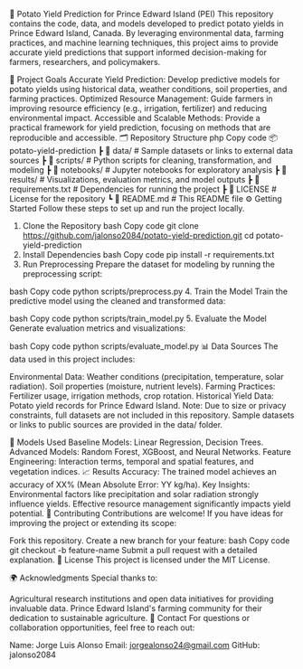 🥔 Potato Yield Prediction for Prince Edward Island (PEI)
This repository contains the code, data, and models developed to predict potato yields in Prince Edward Island, Canada. By leveraging environmental data, farming practices, and machine learning techniques, this project aims to provide accurate yield predictions that support informed decision-making for farmers, researchers, and policymakers.

🌟 Project Goals
Accurate Yield Prediction:
Develop predictive models for potato yields using historical data, weather conditions, soil properties, and farming practices.
Optimized Resource Management:
Guide farmers in improving resource efficiency (e.g., irrigation, fertilizer) and reducing environmental impact.
Accessible and Scalable Methods:
Provide a practical framework for yield prediction, focusing on methods that are reproducible and accessible.
🗂 Repository Structure
php
Copy code
📦 potato-yield-prediction
 ┣ 📂 data/          # Sample datasets or links to external data sources
 ┣ 📂 scripts/       # Python scripts for cleaning, transformation, and modeling
 ┣ 📂 notebooks/     # Jupyter notebooks for exploratory analysis
 ┣ 📂 results/       # Visualizations, evaluation metrics, and model outputs
 ┣ 📜 requirements.txt # Dependencies for running the project
 ┣ 📜 LICENSE         # License for the repository
 ┗ 📜 README.md       # This README file
⚙️ Getting Started
Follow these steps to set up and run the project locally.

1. Clone the Repository
bash
Copy code
git clone https://github.com/jalonso2084/potato-yield-prediction.git
cd potato-yield-prediction
2. Install Dependencies
bash
Copy code
pip install -r requirements.txt
3. Run Preprocessing
Prepare the dataset for modeling by running the preprocessing script:

bash
Copy code
python scripts/preprocess.py
4. Train the Model
Train the predictive model using the cleaned and transformed data:

bash
Copy code
python scripts/train_model.py
5. Evaluate the Model
Generate evaluation metrics and visualizations:

bash
Copy code
python scripts/evaluate_model.py
📊 Data Sources
The data used in this project includes:

Environmental Data:
Weather conditions (precipitation, temperature, solar radiation).
Soil properties (moisture, nutrient levels).
Farming Practices:
Fertilizer usage, irrigation methods, crop rotation.
Historical Yield Data:
Potato yield records for Prince Edward Island.
Note: Due to size or privacy constraints, full datasets are not included in this repository. Sample datasets or links to public sources are provided in the data/ folder.

🤖 Models Used
Baseline Models:
Linear Regression, Decision Trees.
Advanced Models:
Random Forest, XGBoost, and Neural Networks.
Feature Engineering:
Interaction terms, temporal and spatial features, and vegetation indices.
📈 Results
Accuracy:
The trained model achieves an accuracy of XX% (Mean Absolute Error: YY kg/ha).
Key Insights:
Environmental factors like precipitation and solar radiation strongly influence yields.
Effective resource management significantly impacts yield potential.
🤝 Contributing
Contributions are welcome! If you have ideas for improving the project or extending its scope:

Fork this repository.
Create a new branch for your feature:
bash
Copy code
git checkout -b feature-name
Submit a pull request with a detailed explanation.
📜 License
This project is licensed under the MIT License.

🌍 Acknowledgments
Special thanks to:

Agricultural research institutions and open data initiatives for providing invaluable data.
Prince Edward Island's farming community for their dedication to sustainable agriculture.
🔗 Contact
For questions or collaboration opportunities, feel free to reach out:

Name: Jorge Luis Alonso
Email: jorgealonso24@gmail.com
GitHub: jalonso2084
